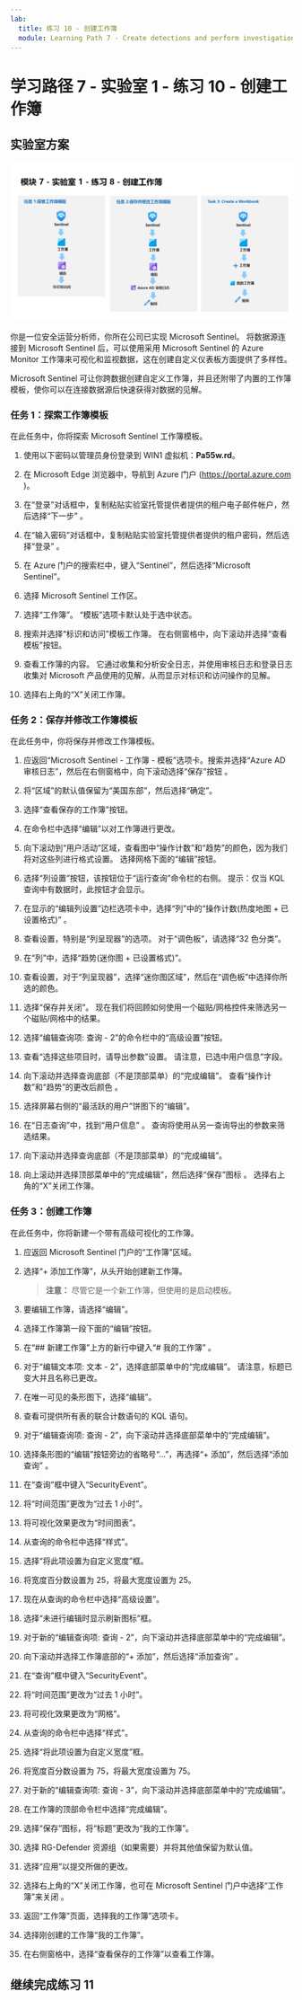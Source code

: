 ```yaml
---
lab:
  title: 练习 10 - 创建工作簿
  module: Learning Path 7 - Create detections and perform investigations using Microsoft Sentinel
---
```


# <a name="learning-path-7---lab-1---exercise-10---create-workbooks"></a>学习路径 7 - 实验室 1 - 练习 10 - 创建工作簿

## <a name="lab-scenario"></a>实验室方案

![实验室概述。](../Media/SC-200-Lab_Diagrams_Mod7_L1_Ex8.png)

你是一位安全运营分析师，你所在公司已实现 Microsoft Sentinel。 将数据源连接到 Microsoft Sentinel 后，可以使用采用 Microsoft Sentinel 的 Azure Monitor 工作簿来可视化和监视数据，这在创建自定义仪表板方面提供了多样性。 

Microsoft Sentinel 可让你跨数据创建自定义工作簿，并且还附带了内置的工作簿模板，使你可以在连接数据源后快速获得对数据的见解。


### <a name="task-1-explore-workbook-templates"></a>任务 1：探索工作簿模板

在此任务中，你将探索 Microsoft Sentinel 工作簿模板。

1. 使用以下密码以管理员身份登录到 WIN1 虚拟机：**Pa55w.rd**。  

1. 在 Microsoft Edge 浏览器中，导航到 Azure 门户 (https://portal.azure.com )。

1. 在“登录”对话框中，复制粘贴实验室托管提供者提供的租户电子邮件帐户，然后选择“下一步”  。

1. 在“输入密码”对话框中，复制粘贴实验室托管提供者提供的租户密码，然后选择“登录”  。

1. 在 Azure 门户的搜索栏中，键入“Sentinel”，然后选择“Microsoft Sentinel”。

1. 选择 Microsoft Sentinel 工作区。

1. 选择“工作簿”。 “模板”选项卡默认处于选中状态。

1. 搜索并选择“标识和访问”模板工作簿。 在右侧窗格中，向下滚动并选择“查看模板”按钮。

1. 查看工作簿的内容。 它通过收集和分析安全日志，并使用审核日志和登录日志收集对 Microsoft 产品使用的见解，从而显示对标识和访问操作的见解。

1. 选择右上角的“X”关闭工作簿。


### <a name="task-2-save-and-modify-a-workbook-template"></a>任务 2：保存并修改工作簿模板

在此任务中，你将保存并修改工作簿模板。

1. 应返回“Microsoft Sentinel - 工作簿 - 模板”选项卡。搜索并选择“Azure AD 审核日志”，然后在右侧窗格中，向下滚动选择“保存”按钮 。 

1. 将“区域”的默认值保留为“美国东部”，然后选择“确定”。

1. 选择“查看保存的工作簿”按钮。

1. 在命令栏中选择“编辑”以对工作簿进行更改。

1. 向下滚动到“用户活动”区域，查看图中“操作计数”和“趋势”的颜色，因为我们将对这些列进行格式设置。 选择网格下面的“编辑”按钮。

1. 选择“列设置”按钮，该按钮位于“运行查询”命令栏的右侧。 提示：仅当 KQL 查询中有数据时，此按钮才会显示。

1. 在显示的“编辑列设置”边栏选项卡中，选择“列”中的“操作计数(热度地图 + 已设置格式)” 。

1. 查看设置，特别是“列呈现器”的选项。 对于“调色板”，请选择“32 色分类”。

1. 在“列”中，选择“趋势(迷你图 + 已设置格式)”。

1. 查看设置，对于“列呈现器”，选择“迷你图区域”，然后在“调色板”中选择你所选的颜色。

1. 选择“保存并关闭”。 现在我们将回顾如何使用一个磁贴/网格控件来筛选另一个磁贴/网格中的结果。

1. 选择“编辑查询项: 查询 - 2”的命令栏中的“高级设置”按钮。

1. 查看“选择这些项目时，请导出参数”设置。 请注意，已选中用户信息”字段。

1. 向下滚动并选择查询底部（不是顶部菜单）的“完成编辑”。 查看“操作计数”和“趋势”的更改后颜色 。

1. 选择屏幕右侧的“最活跃的用户”饼图下的“编辑”。  

1. 在“日志查询”中，找到“用户信息” 。 查询将使用从另一查询导出的参数来筛选结果。

1. 向下滚动并选择查询底部（不是顶部菜单）的“完成编辑”。

1. 向上滚动并选择顶部菜单中的“完成编辑”，然后选择“保存”图标 。 选择右上角的“X”关闭工作簿。


### <a name="task-3-create-a-workbook"></a>任务 3：创建工作簿

在此任务中，你将新建一个带有高级可视化的工作簿。

1. 应返回 Microsoft Sentinel 门户的“工作簿”区域。

1. 选择“+ 添加工作簿”，从头开始创建新工作簿。 

    >**注意：** 尽管它是一个新工作簿，但使用的是启动模板。

1. 要编辑工作簿，请选择“编辑”。

1. 选择工作簿第一段下面的“编辑”按钮。

1. 在“## 新建工作簿”上方的新行中键入“# 我的工作簿” 。

1. 对于“编辑文本项: 文本 - 2”，选择底部菜单中的“完成编辑”。 请注意，标题已变大并且名称已更改。

1. 在唯一可见的条形图下，选择“编辑”。

1. 查看可提供所有表的联合计数语句的 KQL 语句。

1. 对于“编辑查询项: 查询 - 2”，向下滚动并选择底部菜单中的“完成编辑”。

1. 选择条形图的“编辑”按钮旁边的省略号“...”，再选择“+ 添加”，然后选择“添加查询” 。

1. 在“查询”框中键入“SecurityEvent”。

1. 将“时间范围”更改为“过去 1 小时”。

1. 将可视化效果更改为“时间图表”。

1. 从查询的命令栏中选择“样式”。

1. 选择“将此项设置为自定义宽度”框。

1. 将宽度百分数设置为 25，将最大宽度设置为 25。

1. 现在从查询的命令栏中选择“高级设置”。

1. 选择“未进行编辑时显示刷新图标”框。 

1. 对于新的“编辑查询项: 查询 - 2”，向下滚动并选择底部菜单中的“完成编辑”。

1. 向下滚动并选择工作簿底部的“+ 添加”，然后选择“添加查询” 。

1. 在“查询”框中键入“SecurityEvent”。

1. 将“时间范围”更改为“过去 1 小时”。

1. 将可视化效果更改为“网格”。

1. 从查询的命令栏中选择“样式”。

1. 选择“将此项设置为自定义宽度”框。

1. 将宽度百分数设置为 75，将最大宽度设置为 75。

1. 对于新的“编辑查询项: 查询 - 3”，向下滚动并选择底部菜单中的“完成编辑”。

1. 在工作簿的顶部命令栏中选择“完成编辑”。

1. 选择“保存”图标，将“标题”更改为“我的工作簿”。

1. 选择 RG-Defender 资源组（如果需要）并将其他值保留为默认值。

1.  选择“应用”以提交所做的更改。 

1. 选择右上角的“X”关闭工作簿，也可在 Microsoft Sentinel 门户中选择“工作簿”来关闭 。

1. 返回“工作簿”页面，选择我的工作簿”选项卡。

1. 选择刚创建的工作簿“我的工作簿”。

1. 在右侧窗格中，选择“查看保存的工作簿”以查看工作簿。

## <a name="proceed-to-exercise-11"></a>继续完成练习 11
